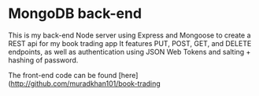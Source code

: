 # MongoDB back-end

This is my back-end Node server using Express and Mongoose to create a REST api for my book trading app
It features PUT, POST, GET, and DELETE endpoints, as well as authentication using JSON Web Tokens and salting + hashing of password.

The front-end code can be found [here](http://github.com/muradkhan101/book-trading
